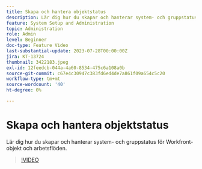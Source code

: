 ```yaml
---
title: Skapa och hantera objektstatus
description: Lär dig hur du skapar och hanterar system- och gruppstatus för Workfront-objekt och arbetsflöden.
feature: System Setup and Administration
topic: Administration
role: Admin
level: Beginner
doc-type: Feature Video
last-substantial-update: 2023-07-28T00:00:00Z
jira: KT-13724
thumbnail: 3422183.jpeg
exl-id: 12feedcb-044a-4a60-8534-475c6a108a0b
source-git-commit: c67e4c30947c383fd6ed4de7a861f09a654c5c20
workflow-type: tm+mt
source-wordcount: '40'
ht-degree: 0%

---
```


# Skapa och hantera objektstatus

Lär dig hur du skapar och hanterar system- och gruppstatus för Workfront-objekt och arbetsflöden.

>[!VIDEO](https://video.tv.adobe.com/v/3451853/?learn=on&captions=swe)
